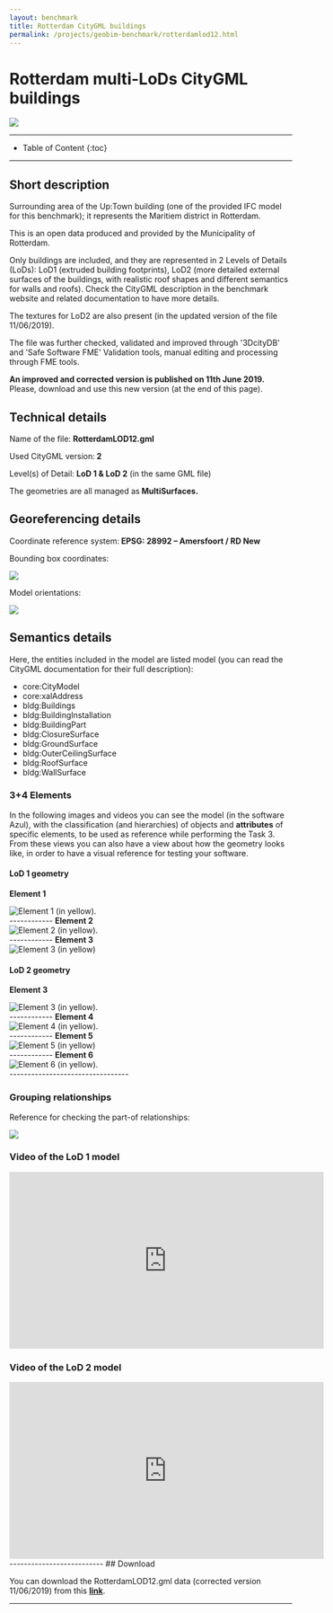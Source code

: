```yaml
---
layout: benchmark
title: Rotterdam CityGML buildings
permalink: /projects/geobim-benchmark/rotterdamlod12.html
---
```


<h1>Rotterdam multi-LoDs CityGML buildings</h1>

<div class="row">
  <div class="col-sm-12 col-xs-12"><img class="img-responsive" src="{{ "/projects/geobim-benchmark/img/RotterdamLOD12-1.gif" }}" style="max-height: 500px"></div>
</div>

- - -

* Table of Content
{:toc}

- - -

## Short description

Surrounding area of the Up:Town building (one of the provided IFC model for this benchmark); it represents the Maritiem district in Rotterdam.

This is an open data produced and provided by the Municipality of Rotterdam.

Only buildings are included, and they are represented in 2 Levels of Details (LoDs): LoD1 (extruded building footprints), LoD2 (more detailed external surfaces of the buildings, with realistic roof shapes and different semantics for walls and roofs). Check the CityGML description in the benchmark website and related documentation to have more details.

The textures for LoD2 are also present (in the updated version of the file 11/06/2019).

The file was further checked, validated and improved through '3DcityDB' and 'Safe Software FME' Validation tools, manual editing and processing through FME tools.

**An improved and corrected version is published on 11th June 2019.** Please, download and use this new version (at the end of this page).

## Technical details

Name of the file: <strong>RotterdamLOD12.gml</strong>

Used CityGML version:<strong> 2</strong>


Level(s) of Detail: <strong>LoD 1 & LoD 2</strong> (in the same GML file)

The geometries are all managed as<strong> MultiSurfaces.</strong>

## Georeferencing details

Coordinate reference system:<strong> EPSG: 28992 – Amersfoort / RD New</strong>

Bounding box coordinates:

<div class="row">
  <div class="col-sm-12 col-xs-12"><img class="img-responsive" src="{{ "/projects/geobim-benchmark/img/RotterdamSRSdetails.gif" }}" style="max-height: 500px"></div>
</div>

Model orientations:

<div class="row">
  <div class="col-sm-12 col-xs-12"><img class="img-responsive" src="{{ "/projects/geobim-benchmark/img/RotterdamOrientation.gif" }}" style="max-height: 500px"></div>
</div>



## Semantics details

Here, the entities included in the model are listed model (you can read the CityGML documentation for their full description):

* core:CityModel
* core:xalAddress
* bldg:Buildings
* bldg:BuildingInstallation
* bldg:BuildingPart
* bldg:ClosureSurface
* bldg:GroundSurface
* bldg:OuterCeilingSurface
* bldg:RoofSurface
* bldg:WallSurface

### 3+4 Elements

In the following images and videos you can see the model (in the software Azul), with the classification (and hierarchies) of objects and <strong> attributes</strong>  of specific elements, to be used as reference while performing the Task 3.
From these views you can also have a view about how the geometry looks like, in order to have a visual reference for testing your software.

#### LoD 1 geometry

<strong> Element 1</strong>
<div class="row">
	<img class="img-responsive" src="{{ "/projects/geobim-benchmark/img/RotterdamLOD12-Fig6.gif" }}" title="Element 1	(in yellow)." >
</div>
------------
<strong> Element 2 </strong>
<div class="row">
	<img class="img-responsive" src="{{ "/projects/geobim-benchmark/img/RotterdamLOD12-Fig7.gif" }}" title="Element 2	(in yellow)." >
</div>
------------
<strong> Element 3</strong>
<div class="row">
	<img class="img-responsive" src="{{ "/projects/geobim-benchmark/img/RotterdamLOD12-Fig8.gif" }}" title="Element 3	(in yellow)" >
</div>



#### LoD 2 geometry

<strong> Element 3</strong>
<div class="row">
	<img class="img-responsive" src="{{ "/projects/geobim-benchmark/img/RotterdamLOD12-Fig1.gif" }}" title="Element 3	 (in yellow)." >
</div>
------------
<strong> Element 4</strong>
<div class="row">
	<img class="img-responsive" src="{{ "/projects/geobim-benchmark/img/RotterdamLOD12-Fig2.gif" }}" title="Element 4	 (in yellow)." >
</div>
------------
<strong> Element 5</strong>
<div class="row">
	<img class="img-responsive" src="{{ "/projects/geobim-benchmark/img/RotterdamLOD12-Fig3.gif" }}" title="Element 5 (in yellow)" >
</div>
------------
<strong> Element 6 </strong>
<div class="row">
	<img class="img-responsive" src="{{ "/projects/geobim-benchmark/img/RotterdamLOD12-Fig4.gif" }}" title="Element 6 (in yellow)." >
</div>
---------------------------------

### Grouping relationships

Reference for checking the part-of relationships:

<div class="row">
  <div class="col-sm-12 col-xs-12"><img class="img-responsive" src="{{ "/projects/geobim-benchmark/img/RotterdamGrouping.gif" }}" style="max-height: 1000px"></div>
</div>



### Video of the LoD 1 model

<iframe width="560" height="315" src="https://www.youtube.com/embed/Y8rJa00Z8Bc" frameborder="0" allow="accelerometer; autoplay; encrypted-media; gyroscope; picture-in-picture" allowfullscreen></iframe>



### Video of the LoD 2 model

<iframe width="560" height="315" src="https://www.youtube.com/embed/1O27Iuf8eBo" frameborder="0" allow="accelerometer; autoplay; encrypted-media; gyroscope; picture-in-picture" allowfullscreen></iframe>
--------------------------
## Download


You can download the RotterdamLOD12.gml data (corrected version 11/06/2019) from this [**link**](https://zenodo.org/record/7186279#.Y0frMC8Rq7c).


 - - -
